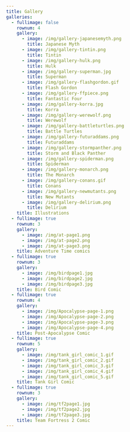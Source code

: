 ```yaml
---
title: Gallery
galleries:
  - fullimage: false
    rownum: 4
    gallery:
      - image: /img/gallery-japanesemyth.png
        title: Japanese Myth
      - image: /img/gallery-tintin.png
        title: Tintin
      - image: /img/gallery-hulk.png
        title: Hulk
      - image: /img/gallery-superman.jpg
        title: Superman
      - image: /img/gallery-flashgordon.gif
        title: Flash Gordon
      - image: /img/gallery-ffpiece.png
        title: Fantastic Four
      - image: /img/gallery-korra.jpg
        title: Korra
      - image: /img/gallery-werewolf.png
        title: Werewolf
      - image: /img/gallery-battleturtles.png
        title: Battle Turtles
      - image: /img/gallery-futuraddams.png
        title: Futuraddams
      - image: /img/gallery-stormpanther.png
        title: Storm and Black Panther
      - image: /img/gallery-spiderman.png
        title: Spiderman
      - image: /img/gallery-monarch.png
        title: The Monarch
      - image: /img/gallery-conans.gif
        title: Conans
      - image: /img/gallery-newmutants.png
        title: New Mutants
      - image: /img/gallery-delirium.png
        title: Delirium
    title: Illustrations
  - fullimage: true
    rownum: 3
    gallery:
      - image: /img/at-page1.png
      - image: /img/at-page2.png
      - image: /img/at-page3.png
    title: Adventure Time comics
  - fullimage: true
    rownum: 3
    gallery:
      - image: /img/birdpage1.jpg
      - image: /img/birdpage2.jpg
      - image: /img/birdpage3.jpg
    title: Bird Comic
  - fullimage: true
    rownum: 4
    gallery:
      - image: /img/Apocalypse-page-1.png
      - image: /img/Apocalypse-page-2.png
      - image: /img/Apocalypse-page-3.png
      - image: /img/Apocalypse-page-4.png
    title: Post-Apocalypse Comic 
  - fullimage: true
    rownum: 5
    gallery:
      - image: /img/tank_girl_comic_1.gif
      - image: /img/tank_girl_comic_2.gif
      - image: /img/tank_girl_comic_3.gif
      - image: /img/tank_girl_comic_4.gif
      - image: /img/tank_girl_comic_5.gif
    title: Tank Girl Comic
  - fullimage: true
    rownum: 3
    gallery:
      - image: /img/tf2page1.jpg
      - image: /img/tf2page2.jpg
      - image: /img/tf2page3.jpg
    title: Team Fortress 2 Comic
---
```


